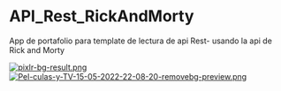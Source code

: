 # API_Rest_RickAndMorty

App de portafolio para template de lectura de api Rest- usando la api de Rick and Morty

[![pixlr-bg-result.png](https://i.postimg.cc/9fLRdB0Q/pixlr-bg-result.png)](https://postimg.cc/HJ7kHXbq)[![Pel-culas-y-TV-15-05-2022-22-08-20-removebg-preview.png](https://i.postimg.cc/Sx7zs4p8/Pel-culas-y-TV-15-05-2022-22-08-20-removebg-preview.png)](https://postimg.cc/21y5cPy8)



